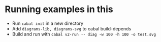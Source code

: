 # Running examples in this
* Run `cabal init` in a new directory
* Add `diagrams-lib, diagrams-svg` to cabal build-depends
* Build and run with `cabal v2-run -- diag -w 100 -h 100 -o test.svg`